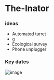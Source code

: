# The-Inator

### ideas
- Automated turret 
 - g
- Ecological survey
- Phone unplugger


### Key dates
![image](https://github.com/BluDolphin/The-Inator/assets/115663810/7841a238-6689-4285-ab5f-e7535e55c450)
